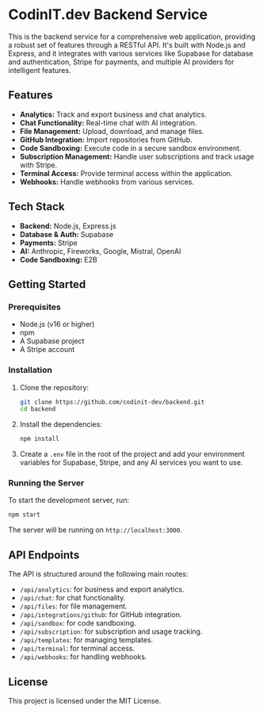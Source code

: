 # CodinIT.dev Backend Service

This is the backend service for a comprehensive web application, providing a robust set of features through a RESTful API. It's built with Node.js and Express, and it integrates with various services like Supabase for database and authentication, Stripe for payments, and multiple AI providers for intelligent features.

## Features

*   **Analytics:** Track and export business and chat analytics.
*   **Chat Functionality:** Real-time chat with AI integration.
*   **File Management:** Upload, download, and manage files.
*   **GitHub Integration:** Import repositories from GitHub.
*   **Code Sandboxing:** Execute code in a secure sandbox environment.
*   **Subscription Management:** Handle user subscriptions and track usage with Stripe.
*   **Terminal Access:** Provide terminal access within the application.
*   **Webhooks:** Handle webhooks from various services.

## Tech Stack

*   **Backend:** Node.js, Express.js
*   **Database & Auth:** Supabase
*   **Payments:** Stripe
*   **AI:** Anthropic, Fireworks, Google, Mistral, OpenAI
*   **Code Sandboxing:** E2B

## Getting Started

### Prerequisites

*   Node.js (v16 or higher)
*   npm
*   A Supabase project
*   A Stripe account

### Installation

1.  Clone the repository:
    ```bash
    git clone https://github.com/codinit-dev/backend.git
    cd backend
    ```

2.  Install the dependencies:
    ```bash
    npm install
    ```

3.  Create a `.env` file in the root of the project and add your environment variables for Supabase, Stripe, and any AI services you want to use.

### Running the Server

To start the development server, run:

```bash
npm start
```

The server will be running on `http://localhost:3000`.

## API Endpoints

The API is structured around the following main routes:

*   `/api/analytics`: for business and export analytics.
*   `/api/chat`: for chat functionality.
*   `/api/files`: for file management.
*   `/api/integrations/github`: for GitHub integration.
*   `/api/sandbox`: for code sandboxing.
*   `/api/subscription`: for subscription and usage tracking.
*   `/api/templates`: for managing templates.
*   `/api/terminal`: for terminal access.
*   `/api/webhooks`: for handling webhooks.

## License

This project is licensed under the MIT License.
